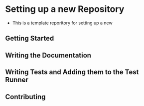 Setting up a new Repository
===============================
- This is a template reporitory for setting up a new

Getting Started
-------------------


Writing the Documentation
------------------------------

Writing Tests and Adding them to the Test Runner
---------------------------------------------------


Contributing
----------------
